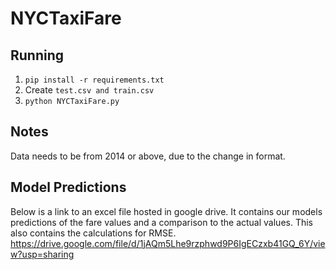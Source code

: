 # NYCTaxiFare

## Running
1. `pip install -r requirements.txt`
2. Create `test.csv and train.csv`
2. `python NYCTaxiFare.py`

## Notes
Data needs to be from 2014 or above, due to the change in format.

## Model Predictions
Below is a link to an excel file hosted in google drive.
It contains our models predictions of the fare values and a comparison to the actual values.
This also contains the calculations for RMSE.
https://drive.google.com/file/d/1jAQm5Lhe9rzphwd9P6IgECzxb41GQ_6Y/view?usp=sharing


